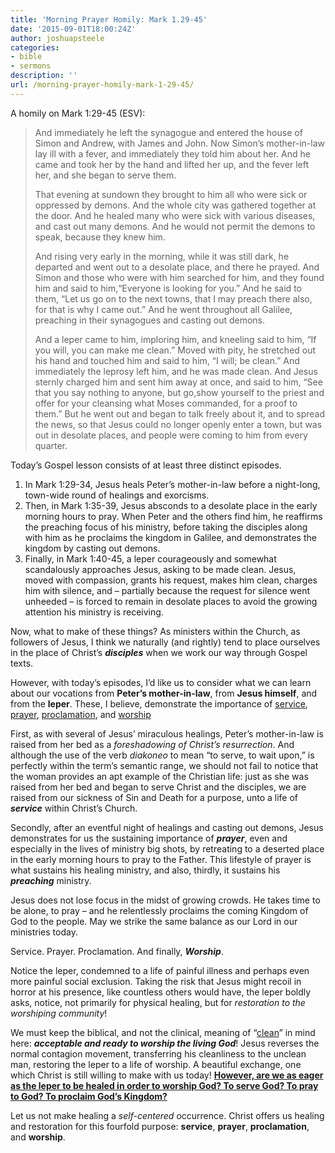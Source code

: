```yaml
---
title: 'Morning Prayer Homily: Mark 1.29-45'
date: '2015-09-01T18:00:24Z'
author: joshuapsteele
categories:
- bible
- sermons
description: ''
url: /morning-prayer-homily-mark-1-29-45/
---
```

A homily on Mark 1:29-45 (ESV):

> <span class="text Mark-1-29">And immediately he left the synagogue and entered the house of Simon and Andrew, with James and John.</span> <span class="text Mark-1-30" id="en-ESV-24242">Now Simon’s mother-in-law lay ill with a fever, and immediately they told him about her.</span> <span class="text Mark-1-31" id="en-ESV-24243">And he came and took her by the hand and lifted her up, and the fever left her, and she began to serve them.</span>
> 
> <span class="text Mark-1-32" id="en-ESV-24244">That evening at sundown they brought to him all who were sick or oppressed by demons.</span> <span class="text Mark-1-33" id="en-ESV-24245">And the whole city was gathered together at the door.</span> <span class="text Mark-1-34" id="en-ESV-24246">And he healed many who were sick with various diseases, and cast out many demons. And he would not permit the demons to speak, because they knew him.</span>
> 
> <span class="text Mark-1-35">And rising very early in the morning, while it was still dark, he departed and went out to a desolate place, and there he prayed.</span> <span class="text Mark-1-36" id="en-ESV-24248">And Simon and those who were with him searched for him,</span> <span class="text Mark-1-37" id="en-ESV-24249">and they found him and said to him,“Everyone is looking for you.”</span> <span class="text Mark-1-38" id="en-ESV-24250">And he said to them, <span class="woj">“Let us go on to the next towns, that I may preach there also, for that is why I came out.”</span></span> <span class="text Mark-1-39" id="en-ESV-24251">And he went throughout all Galilee, preaching in their synagogues and casting out demons.</span>
> 
> <span class="text Mark-1-40">And a leper came to him, imploring him, and kneeling said to him, “If you will, you can make me clean.”</span> <span class="text Mark-1-41" id="en-ESV-24253">Moved with pity, he stretched out his hand and touched him and said to him, <span class="woj">“I will; be clean.”</span></span> <span class="text Mark-1-42" id="en-ESV-24254">And immediately the leprosy left him, and he was made clean.</span> <span class="text Mark-1-43" id="en-ESV-24255">And Jesus sternly charged him and sent him away at once,</span> <span class="text Mark-1-44" id="en-ESV-24256">and said to him, <span class="woj">“See that you say nothing to anyone, but go,show yourself to the priest and offer for your cleansing what Moses commanded, for a proof to them.”</span></span> <span class="text Mark-1-45" id="en-ESV-24257">But he went out and began to talk freely about it, and to spread the news, so that Jesus could no longer openly enter a town, but was out in desolate places, and people were coming to him from every quarter.</span>

Today’s Gospel lesson consists of at least three distinct episodes.

1. In Mark 1:29-34, Jesus heals Peter’s mother-in-law before a night-long, town-wide round of healings and exorcisms.
2. Then, in Mark 1:35-39, Jesus absconds to a desolate place in the early morning hours to pray. When Peter and the others find him, he reaffirms the preaching focus of his ministry, before taking the disciples along with him as he proclaims the kingdom in Galilee, and demonstrates the kingdom by casting out demons.
3. Finally, in Mark 1:40-45, a leper courageously and somewhat scandalously approaches Jesus, asking to be made clean. Jesus, moved with compassion, grants his request, makes him clean, charges him with silence, and – partially because the request for silence went unheeded – is forced to remain in desolate places to avoid the growing attention his ministry is receiving.

Now, what to make of these things? As ministers within the Church, as followers of Jesus, I think we naturally (and rightly) tend to place ourselves in the place of Christ’s ***disciples*** when we work our way through Gospel texts.

However, with today’s episodes, I’d like us to consider what we can learn about our vocations from **Peter’s mother-in-law**, from **Jesus himself**, and from the **leper**. These, I believe, demonstrate the importance of <u>service</u>, <u>prayer</u>, <u>proclamation</u>, and <u>worship</u>

First, as with several of Jesus’ miraculous healings, Peter’s mother-in-law is raised from her bed as a *foreshadowing of Christ’s resurrection*. And although the use of the verb *diakoneo* to mean “to serve, to wait upon,” is perfectly within the term’s semantic range, we should not fail to notice that the woman provides an apt example of the Christian life: just as she was raised from her bed and began to serve Christ and the disciples, we are raised from our sickness of Sin and Death for a purpose, unto a life of ***service*** within Christ’s Church.

Secondly, after an eventful night of healings and casting out demons, Jesus demonstrates for us the sustaining importance of ***prayer***, even and especially in the lives of ministry big shots, by retreating to a deserted place in the early morning hours to pray to the Father. This lifestyle of prayer is what sustains his healing ministry, and also, thirdly, it sustains his ***preaching*** ministry.

Jesus does not lose focus in the midst of growing crowds. He takes time to be alone, to pray – and he relentlessly proclaims the coming Kingdom of God to the people. May we strike the same balance as our Lord in our ministries today.

Service. Prayer. Proclamation. And finally, ***Worship***.

Notice the leper, condemned to a life of painful illness and perhaps even more painful social exclusion. Taking the risk that Jesus might recoil in horror at his presence, like countless others would have, the leper boldly asks, notice, not primarily for physical healing, but for *restoration to the worshiping community*!

We must keep the biblical, and not the clinical, meaning of “<u>clean</u>” in mind here: ***acceptable and ready to worship the living God***! Jesus reverses the normal contagion movement, transferring his cleanliness to the unclean man, restoring the leper to a life of worship. A beautiful exchange, one which Christ is still willing to make with us today! <u>**However, are we as eager as the leper to be healed in order to worship God? To serve God? To pray to God? To proclaim God’s Kingdom?**</u>

Let us not make healing a *self-centered* occurrence. Christ offers us healing and restoration for this fourfold purpose: **service**, **prayer**, **proclamation**, and **worship**.